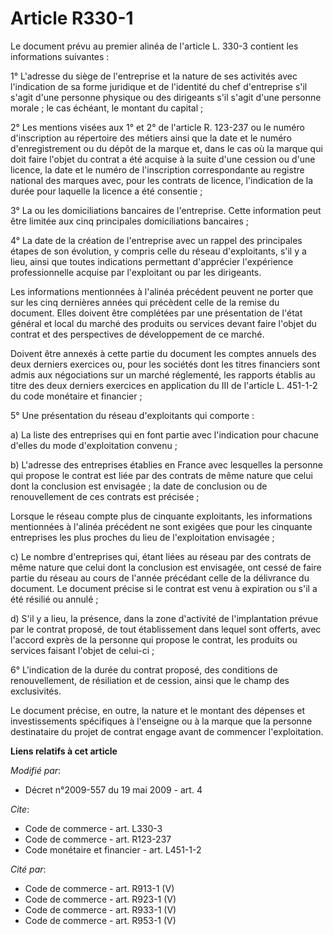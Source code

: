 # Article R330-1

Le document prévu au premier alinéa de l'article L. 330-3 contient les informations suivantes : 

1° L'adresse du siège de l'entreprise et la nature de ses activités avec l'indication de sa forme juridique et de l'identité
du chef d'entreprise s'il s'agit d'une personne physique ou des dirigeants s'il s'agit d'une personne morale ; le cas
échéant, le montant du capital ; 

2° Les mentions visées aux 1° et 2° de l'article R. 123-237 ou le numéro d'inscription au répertoire des métiers ainsi que la
date et le numéro d'enregistrement ou du dépôt de la marque et, dans le cas où la marque qui doit faire l'objet du contrat a
été acquise à la suite d'une cession ou d'une licence, la date et le numéro de l'inscription correspondante au registre
national des marques avec, pour les contrats de licence, l'indication de la durée pour laquelle la licence a été consentie ; 

3° La ou les domiciliations bancaires de l'entreprise. Cette information peut être limitée aux cinq principales
domiciliations bancaires ; 

4° La date de la création de l'entreprise avec un rappel des principales étapes de son évolution, y compris celle du réseau
d'exploitants, s'il y a lieu, ainsi que toutes indications permettant d'apprécier l'expérience professionnelle acquise par
l'exploitant ou par les dirigeants. 

Les informations mentionnées à l'alinéa précédent peuvent ne porter que sur les cinq dernières années qui précèdent celle de
la remise du document. Elles doivent être complétées par une présentation de l'état général et local du marché des produits
ou services devant faire l'objet du contrat et des perspectives de développement de ce marché. 

Doivent être annexés à cette partie du document les comptes annuels des deux derniers exercices ou, pour les sociétés dont
les titres financiers sont admis aux négociations sur un marché réglementé, les rapports établis au titre des deux derniers
exercices en application du III de l'article L. 451-1-2 du code monétaire et financier ; 

5° Une présentation du réseau d'exploitants qui comporte : 

a) La liste des entreprises qui en font partie avec l'indication pour chacune d'elles du mode d'exploitation convenu ; 

b) L'adresse des entreprises établies en France avec lesquelles la personne qui propose le contrat est liée par des contrats
de même nature que celui dont la conclusion est envisagée ; la date de conclusion ou de renouvellement de ces contrats est
précisée ; 

Lorsque le réseau compte plus de cinquante exploitants, les informations mentionnées à l'alinéa précédent ne sont exigées que
pour les cinquante entreprises les plus proches du lieu de l'exploitation envisagée ; 

c) Le nombre d'entreprises qui, étant liées au réseau par des contrats de même nature que celui dont la conclusion est
envisagée, ont cessé de faire partie du réseau au cours de l'année précédant celle de la délivrance du document. Le document
précise si le contrat est venu à expiration ou s'il a été résilié ou annulé ; 

d) S'il y a lieu, la présence, dans la zone d'activité de l'implantation prévue par le contrat proposé, de tout établissement
dans lequel sont offerts, avec l'accord exprès de la personne qui propose le contrat, les produits ou services faisant
l'objet de celui-ci ; 

6° L'indication de la durée du contrat proposé, des conditions de renouvellement, de résiliation et de cession, ainsi que le
champ des exclusivités. 

Le document précise, en outre, la nature et le montant des dépenses et investissements spécifiques à l'enseigne ou à la
marque que la personne destinataire du projet de contrat engage avant de commencer l'exploitation.

**Liens relatifs à cet article**

_Modifié par_:

  - Décret n°2009-557 du 19 mai 2009 - art. 4

_Cite_:

  - Code de commerce - art. L330-3
  - Code de commerce - art. R123-237
  - Code monétaire et financier - art. L451-1-2

_Cité par_:

  - Code de commerce - art. R913-1 (V)
  - Code de commerce - art. R923-1 (V)
  - Code de commerce - art. R933-1 (V)
  - Code de commerce - art. R953-1 (V)
